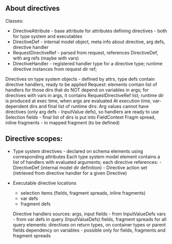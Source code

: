 ﻿## About directives
Classes: 
* DirectiveAttribute - base attribute for attributes defining directives - both for type system and executables
* DirectiveDef - internal model object, meta info about directive, arg defs, directive handler  
* RequestDirectiveRef - parsed from request, references DirectiveDef, with arg refs (maybe with vars)
* DirectiveHandler - registered handler type for a directive type; runtime directive instances from request dir ref; 

Directives on type system objects - defined by attrs, type defs contain directive handlers, ready to be applied
Request: 
   elements contain list of handlers for those dirs that do NOT depend on variables in args; 
   for directives with vars in args, it contains RequestDirectiveRef list; runtime dir is produced at exec time, when args are evaluated
At execution time, var-dependent dirs and final list of runtime dirs: 
  Arg values cannot have directives (only arg defs - InputValue defs), so handlers are ready to use
  Selection fields - final list of dirs is put into FieldContext
  Fragm spread, inline fragments - in mapped fragment (to be defined) 

## Directive scopes: 
* Type system directives - declared on schema elements using corresponding attributes
  Each type system model element contains a list of handlers with evaluated arguments;
    each directive references: 
      - DirectiveDef (internal model dir definition)
      - Directive action set (retrieved from directive handler for a given Directive)

* Executable directive locations 
  * selection items (fields, fragment spreads, inline fragments)
  * var defs
  * fragment defs

  Directive handlers sources: 
     args, input fields - from InputValueDefs 
     vars - from var defs in query (InputValueDefs)
     fields, fragment spreads
         for all query elements: directives on return types, on container types or parent fields
     dependency on variables - possible only for fields, fragments and fragment spreads